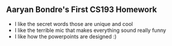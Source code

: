 ## Aaryan Bondre's First CS193 Homework
- I like the secret words those are unique and cool
- I like the terrible mic that makes everything sound really funny
- I like how the powerpoints are designed :)
